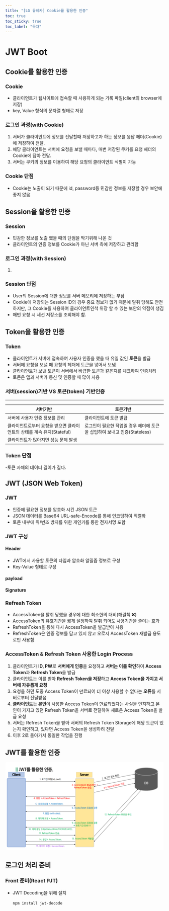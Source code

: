 ```yaml
---
title: "[LG 유레카] Cookie를 활용한 인증"
toc: true
toc_sticky: true
toc_label: "목차"
---
```


# JWT Boot

## Cookie를 활용한 인증

### Cookie

- 클라이언트가 웹사이트에 접속할 때 사용하게 되는 기록 파일(client의 browser에 저장)
- key, Value 형식의 문자열 형태로 저장

### 로그인 과정(with Cookie)

1. 서버가 클라이언트에 정보를 전달할때 저장하고자 하는 정보를 응답 헤더(Cookie)에 저장하여 전달.
2. 해당 클라이언트는 서버에 요청을 보낼 때마다, 매번 저장된 쿠키를 요청 헤더의 Cookie에 담아 전달.
3. 서버는 쿠키의 정보를 이용하여 해당 요청의 클라이언트 식별이 가능

### Cookie 단점

- Cookie는 노출이 되기 때문에 id, password등 민감한 정보를 저장할 경우 보안에 좋지 않음





## Session을 활용한 인증

### Session

- 민감한 정보를 노출 했을 때의 단점을 막기위해 나온 것
- 클라이언트의 인증 정보를 Cookie가 아닌 서버 측에 저장하고 관리함

### 로그인 과정(with Session)

1. 



### Session 단점

- User의 Session에 대한 정보를 서버 메모리에 저장하는 부담
- Cookie에 저장되는 Session ID의 경우 중요 정보가 없기 때문에 탈취 당해도 안전하지만, 그 Cookie를 사용하여 클라이언트인척 위장 할 수 있는 보안의 약점이 생김
- 매번 요청 시 세선 저장소를 조회해야 함.

## Token을 활용한 인증

### Token

- 클라이언트가 서버에 접속하여 사용자 인증을 했을 때 유일 값인 **토큰**을 발급
- 서버에 요청을 보낼 때 요청의 헤더에 토큰을 넣어서 보냄
- 클라이언트가 보낸 토큰이 서버에서 바급한 토큰과 같은지를 체크하여 인증처리
- 토큰은 앱과 서버가 통신 및 인증할 때 많이 사용

### 서버(session)기반 VS 토큰(token) 기반인증

------

| 서버기반                                                     | 토큰기반                                                     |
| ------------------------------------------------------------ | ------------------------------------------------------------ |
| 서버에 사용자 인증 정보를 관리                               | 클라이언트에 토큰 발급                                       |
| 클라이언트로부터 요청을 받으면 클라이언트의 상태를 계속 유지(Stateful) | 로그인이 필요한 작업일 경우 헤더에 토큰을 삽입하여 보내고 인증(Stateless) |
| 클라이언트가 많아지면 성능 문제 발생                         |                                                              |

### Token 단점

-토큰 자체의 데이터 길이가 길다.

## JWT (JSON Web Token)

### JWT

- 인증에 필요한 정보를 암호화 시킨 JSON 토큰
- JSON 데이터를 Base64 URL-safe-Encode를 통해 인코딩하여 직렬화
- 토큰 내부에 위/변조 방지를 위한 개인키를 통한 전자서명 포함

### JWT 구성

#### Header

- JWT에서 사용할 토큰의 타입과 암호화 알괼즘 정보로 구성
- Key-Value 형태로 구성

#### payload

#### Signature



### Refresh Token

- AccessToken을 탈취 당했을 경우에 대한 최소한의 대비(해결책 ❌)
- AccessToken의 유효기간을 짧게 설정하여 탈취 되어도 사용기간을 줄이는 효과
- RefreshToken을 통해 다시 AccessToken을 발급받아 사용
- RefreshToken은 인증 정보를 담고 있지 않고 오로지 AccessToken 재발급 용도로만 사용함

### AccessToken & Refresh Token 사용한 Login Process

1. 클라이언트가 **ID, PW**로 **서버에게 인증**을 요청하고 **서버는 이를 확인**하여 **Access Token**과 **Refresh Token**을 발급
2. 클라이언트는 이를 받아 **Refresh Token을 저장**하고 **Access Token을 가지고 서버에 자유롭게 요청**
3. 요청을 하던 도중 Access Token이 만료되어 더 이상 사용할 수 없다는 **오류**를 서버로부터 전달받음
4. **클라이언트는 본인**이 사용한 Access Token이 만료되었다는 사실을 인지하고 본인이 가지고 있던 Refresh Token을 서버로 전달하여 새로운 Access Token을 발급 요청
5. 서버는 Refresh Token을 받아 서버의 Refresh Token Storage에 해당 토큰이 있는지 확인하고, 있다면 Access Token을 생성하려 전달
6. 이후 2로 돌아가서 동일한 작업을 진행

## JWT를 활용한 인증

![image-20240905101903071](/../../images/2024-09-05-cookie/image-20240905101903071.png)

## 로그인 처리 준비

### Front 준비(React PJT)

- JWT Decoding을 위해 설치

  `npm install jwt-decode`